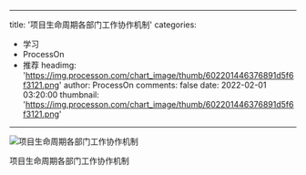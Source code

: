 
---
title: '项目生命周期各部门工作协作机制'
categories: 
 - 学习
 - ProcessOn
 - 推荐
headimg: 'https://img.processon.com/chart_image/thumb/602201446376891d5f6f3121.png'
author: ProcessOn
comments: false
date: 2022-02-01 03:20:00
thumbnail: 'https://img.processon.com/chart_image/thumb/602201446376891d5f6f3121.png'
---

<div>   
<img class="thumb" alt="项目生命周期各部门工作协作机制" src="https://img.processon.com/chart_image/thumb/602201446376891d5f6f3121.png" referrerpolicy="no-referrer">
<p>项目生命周期各部门工作协作机制</p>  
</div>
            